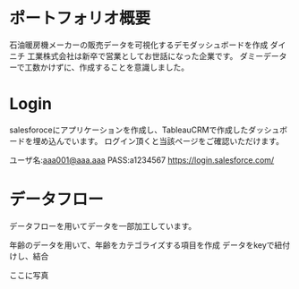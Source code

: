 # ポートフォリオ概要
石油暖房機メーカーの販売データを可視化するデモダッシュボードを作成
ダイニチ 工業株式会社は新卒で営業としてお世話になった企業です。
ダミーデーターで工数かけずに、作成することを意識しました。

# Login
salesforoceにアプリケーションを作成し、TableauCRMで作成したダッシュボードを埋め込んでいます。
ログイン頂くと当該ページをご確認いただけます。

ユーザ名:aaa001@aaa.aaa
PASS:a1234567
https://login.salesforce.com/


# データフロー

データフローを用いてデータを一部加工しています。

年齢のデータを用いて、年齢をカテゴライズする項目を作成
データをkeyで紐付けし、結合

ここに写真



